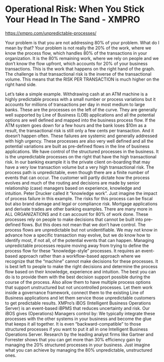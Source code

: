 # Operational Risk: When You Stick Your Head In The Sand - XMPRO

https://xmpro.com/unpredictable-processes/


Your problem is that you are not addressing 80% of your problem.
What do I mean by that?
Your problem is not really the 20% of the work, where we know the process flow, which handles 80% of the transactions in your organization. It is the 80% remaining work, where we rely on people and we don’t know the flow upfront, which accounts for 20% of your business transactions.
This is the work that happens on the right hand of the graph. The challenge is that transactional risk is the inverse of the transactional volume. This means that the RISK PER TRANSACTION is much higher on the right hand side.

Let’s take a simple example. Withdrawing cash at an ATM machine is a highly predictable process with a small number or process variations but it accounts for millions of transactions per day in most medium to large banks. These are the processes on the left of the curve. They are generally well supported by Line of Business (LOB) applications and all the potential options are well defined and mapped into the business process flow.
If the ATM system goes down for a few hours and the bank loses $10m as a result, the transactional risk is still only a few cents per transaction. And it doesn’t happen often. These failures are systemic and generally addressed with high urgency. These processes are also very well defined and all the potential variations are built as pre-defined flows in the line of business applications. We have control of the structured processes in the business.
It is the unpredictable processes on the right that have the high transactional risk. In our banking example it is the private client on-boarding that may have a very low transaction volume but a very high transactional risk. The process path is unpredictable, even though there are a finite number of events that can occur. The customer will partly dictate how the process evolves and much of the routing and decisions are made by senior relationship (case) managers based on experience, knowledge and intuition. Peter Drucker called it “knowledge work”.
Just imagine the impact of process failure in this example. The risks for this process can be fiscal but also brand damage and legal or compliance risk.
Mortgage applications and derivate trades are other banking examples. There are many more in ALL ORGANIZATIONS and it can account for 80% of work done.
These processes rely on people to make decisions that cannot be built into pre-defined flows. But this does not mean that we don’t have control.
The process flows are unpredictable but not unidentifiable. We may not know in advance how a specific transaction may evolve, but we do know how to identify most, if not all, of the potential events that can happen.
Managing unpredictable processes require moving away from trying to define the process flow for these “knowledge-style” processes. It requires an event-based approach rather than a workflow-based approach where we recognize that the “machine” cannot make decisions for these processes. It is best left to people to make the right decisions and determine the process flow based on their knowledge, experience and intuition.
The best you can do is to provide them with the best decision support possible during the course of the process. Also allow them to have multiple process options that support unstructured but not uncontrolled processes. Let them work inside a governance framework, connect them to the existing Line of Business applications and let them service those unpredictable customers to get predictable results.
XMPro’s iBOS (Intelligent Business Operations Server) is an event-based iBPMS that reduces uncertainty and risk.
Our iBOS gives (Operations) Managers control by:
We typically integrate these processes with the other systems in your business and become the glue that keeps it all together. It is even “backward-compatible” to those structured processes if you want to put it all in one Intelligent Business Operations Server.
Research by the leading analyst firms like Gartner and Forrester shows that you can get more than 30% efficiency gain by managing the 20% structured processes in your business. Just imagine what you can achieve by managing the 80% unpredictable, unstructured ones.